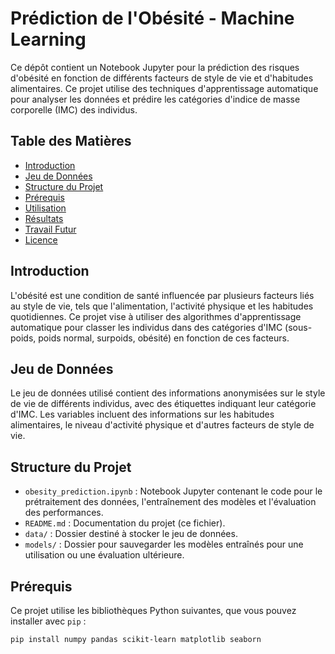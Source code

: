 # Prédiction de l'Obésité - Machine Learning

Ce dépôt contient un Notebook Jupyter pour la prédiction des risques d'obésité en fonction de différents facteurs de style de vie et d'habitudes alimentaires. Ce projet utilise des techniques d'apprentissage automatique pour analyser les données et prédire les catégories d'indice de masse corporelle (IMC) des individus.

## Table des Matières

- [Introduction](#introduction)
- [Jeu de Données](#jeu-de-données)
- [Structure du Projet](#structure-du-projet)
- [Prérequis](#prérequis)
- [Utilisation](#utilisation)
- [Résultats](#résultats)
- [Travail Futur](#travail-futur)
- [Licence](#licence)

## Introduction

L'obésité est une condition de santé influencée par plusieurs facteurs liés au style de vie, tels que l'alimentation, l'activité physique et les habitudes quotidiennes. Ce projet vise à utiliser des algorithmes d'apprentissage automatique pour classer les individus dans des catégories d'IMC (sous-poids, poids normal, surpoids, obésité) en fonction de ces facteurs.

## Jeu de Données

Le jeu de données utilisé contient des informations anonymisées sur le style de vie de différents individus, avec des étiquettes indiquant leur catégorie d'IMC. Les variables incluent des informations sur les habitudes alimentaires, le niveau d'activité physique et d'autres facteurs de style de vie.

## Structure du Projet

- `obesity_prediction.ipynb` : Notebook Jupyter contenant le code pour le prétraitement des données, l'entraînement des modèles et l'évaluation des performances.
- `README.md` : Documentation du projet (ce fichier).
- `data/` : Dossier destiné à stocker le jeu de données.
- `models/` : Dossier pour sauvegarder les modèles entraînés pour une utilisation ou une évaluation ultérieure.

## Prérequis

Ce projet utilise les bibliothèques Python suivantes, que vous pouvez installer avec `pip` :

```bash
pip install numpy pandas scikit-learn matplotlib seaborn
